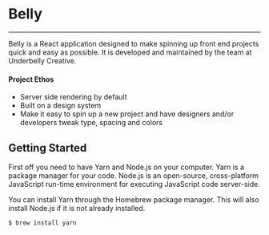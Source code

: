 # Belly
--------------------
Belly is a React application designed to make spinning up front end projects quick and easy as
possible. It is developed and maintained by the team at Underbelly Creative.

#### Project Ethos
- Server side rendering by default
- Built on a design system
- Make it easy to spin up a new project and have designers and/or developers tweak type, spacing and colors

## Getting Started
First off you need to have Yarn and Node.js on your computer. Yarn is a package manager for your code. Node.js is an open-source, cross-platform JavaScript run-time environment for executing JavaScript code server-side.

You can install Yarn through the Homebrew package manager. This will also install Node.js if it is not already installed.

```sh
$ brew install yarn
```
